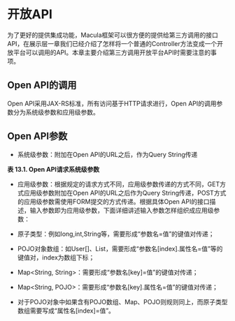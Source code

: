 # 开放API

为了更好的提供集成功能，Macula框架可以很方便的提供给第三方调用的接口API，在展示层一章我们已经介绍了怎样将一个普通的Controller方法变成一个开放平台可以调用的API。本章主要介绍第三方调用开放平台API时需要注意的事项。

## Open API的调用

Open API采用JAX-RS标准，所有访问基于HTTP请求进行，Open API的调用参数分为系统级参数和应用级参数。

## Open API参数

* 系统级参数：附加在Open API的URL之后，作为Query String传递

**表 13.1. Open API请求系统级参数**
    
* 应用级参数：根据规定的请求方式不同，应用级参数传递的方式不同，GET方式应用级参数附加在Open API的URL之后作为Query String传递，POST方式的应用级参数需使用FORM提交的方式传递。根据具体Open API的接口描述，输入参数即为应用级参数，下面详细讲述输入参数怎样组织成应用级参数：

* 原子类型：例如long,int,String等，需要形成“参数名=值”的键值对传递；

* POJO对象数组：如User\[\]、List<User>，需要形成“参数名\[index\].属性名=值”等的键值对，index为数组下标；

* Map<String, String>：需要形成“参数名\[key\]=值”的键值对传递；

* Map<String, POJO>：需要形成“参数名\[key\].属性名=值”的键值对传递；

* 对于POJO对象中如果含有POJO数组、Map、POJO则规则同上，而原子类型数组需要写成“属性名\[index\]=值”。



